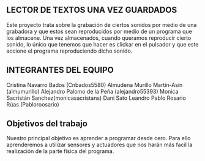 ## LECTOR DE TEXTOS UNA VEZ GUARDADOS
Este proyecto trata sobre la grabación de ciertos sonidos por medio de una grabadora y que estos sean reproducidos por medio de un programa que los almacene. 
Una vez almacenados, cuando queramos reproducir cierto sonido, lo único que tenemos que hacer es clickar en el pulsador y que este accione el programa reproduciendo dicho sonido.

## INTEGRANTES DEL EQUIPO 

Cristina Navarro Bados (Cnbados5580)
Almudena Murillo Martin-Asin (almumurillo)
Alejandro Palomo de la Peña (alejandro55393)
Monica Sacristán Sanchez(monicasacristans)
Dani Sato Leandro 
Pablo Rosario Rúas (Pabloroosario)

## Objetivos del trabajo

Nuestro principal objetivo es aprender a programar desde cero. 
Para ello aprenderemos a utilizar sensores y actuadores que nos harán más facil la realización de la parte física del programa.

